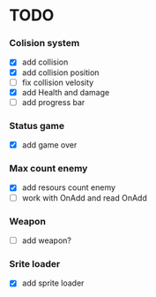 
# TODO

### Colision system

- [x] add collision
- [x] add collision position
- [ ] fix collision velosity
- [x] add Health and damage
- [ ] add progress bar

### Status game

- [x] add game over

### Max count enemy

- [x] add resours count enemy
- [ ] work with OnAdd and read OnAdd

### Weapon

- [ ] add weapon?

### Srite loader

- [x] add sprite loader
